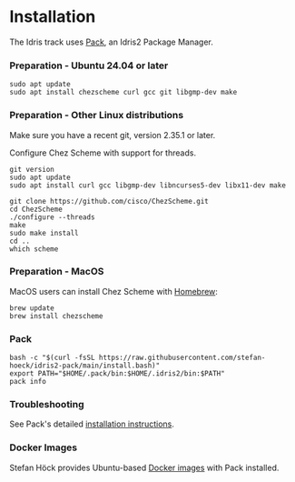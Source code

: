 # Installation

The Idris track uses [Pack][], an Idris2 Package Manager.

### Preparation - Ubuntu 24.04 or later

```shell
sudo apt update
sudo apt install chezscheme curl gcc git libgmp-dev make
```

### Preparation - Other Linux distributions

Make sure you have a recent git, version 2.35.1 or later.

Configure Chez Scheme with support for threads.


```shell
git version
sudo apt update
sudo apt install curl gcc libgmp-dev libncurses5-dev libx11-dev make

git clone https://github.com/cisco/ChezScheme.git
cd ChezScheme
./configure --threads
make
sudo make install
cd ..
which scheme
```

### Preparation - MacOS

MacOS users can install Chez Scheme with [Homebrew][]:

```
brew update
brew install chezscheme
```

### Pack

```
bash -c "$(curl -fsSL https://raw.githubusercontent.com/stefan-hoeck/idris2-pack/main/install.bash)"
export PATH="$HOME/.pack/bin:$HOME/.idris2/bin:$PATH"
pack info
```

### Troubleshooting

See Pack's detailed [installation instructions][].

### Docker Images

Stefan Höck provides Ubuntu-based [Docker images][] with Pack installed.

[Pack]: https://github.com/stefan-hoeck/idris2-pack
[Homebrew]: https://brew.sh
[installation instructions]: https://github.com/stefan-hoeck/idris2-pack/blob/main/INSTALL.md
[Docker images]: https://github.com/stefan-hoeck/idris2-pack/pkgs/container/idris2-pack
